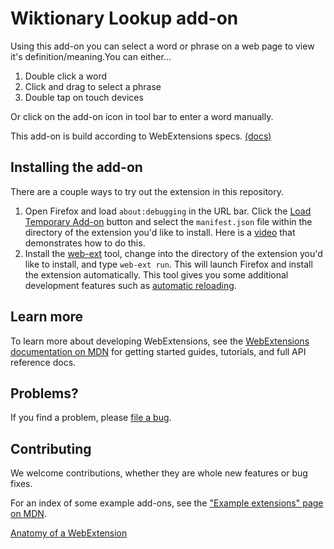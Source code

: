# Wiktionary Lookup add-on 
 
Using this add-on you can select a word or phrase on a web page to view it's definition/meaning.You can either... 
 
1) Double click a word 
2) Click and drag to select a phrase
3) Double tap on touch devices
 
Or click on the add-on icon in tool bar to enter a word manually. 
 
This add-on is build according to <span title="WebExtensions are a way to write browser extensions: that is, programs installed inside a web browser that modify the behavior of the browser or of web pages loaded by the browser. They are built on a set of cross-browser APIs, so WebExtensions written for Google Chrome or Opera will in most cases run in Firefox or Edge too.">WebExtensions specs.</span> [\(docs\)](https://developer.mozilla.org/en-US/Add-ons/WebExtensions) 
 
## Installing the add-on 
 
There are a couple ways to try out the extension in this repository. 
 
1. Open Firefox and load `about:debugging` in the URL bar. Click the 
   [Load Temporary Add-on](https://developer.mozilla.org/en-US/Add-ons/WebExtensions/Temporary_Installation_in_Firefox) 
   button and select the `manifest.json` file within the 
   directory of the extension you'd like to install. 
   Here is a [video](https://www.youtube.com/watch?v=cer9EUKegG4) 
   that demonstrates how to do this. 
2. Install the 
   [web-ext](https://developer.mozilla.org/en-US/Add-ons/WebExtensions/Getting_started_with_web-ext) 
   tool, change into the directory of the extension 
   you'd like to install, and type `web-ext run`. This will launch Firefox and 
   install the extension automatically. This tool gives you some 
   additional development features such as 
   [automatic reloading](https://developer.mozilla.org/en-US/Add-ons/WebExtensions/Getting_started_with_web-ext#Automatic_extension_reloading). 
 
## Learn more 
 
To learn more about developing WebExtensions, see the 
[WebExtensions documentation on MDN](https://developer.mozilla.org/en-US/Add-ons/WebExtensions) 
for getting started guides, tutorials, and full API reference docs. 
 
## Problems? 
 
If you find a problem, please [file a bug](https://github.com/rammmukul/Wiktionary-Lookup-addon/issues/new). 
 
## Contributing 
 
We welcome contributions, whether they are whole new features or 
bug fixes. 
 
For an index of some example add-ons, see the ["Example extensions" page on MDN](https://developer.mozilla.org/Add-ons/WebExtensions/Examples). 
 
[Anatomy of a WebExtension](https://developer.mozilla.org/en-US/Add-ons/WebExtensions/Anatomy_of_a_WebExtension) 